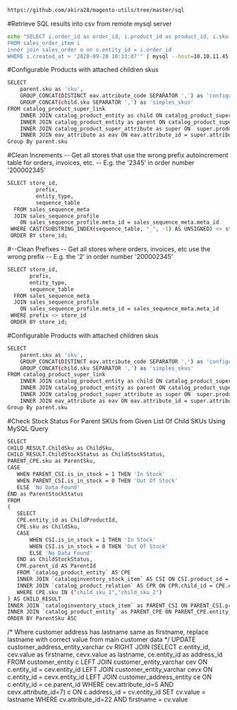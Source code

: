 ```sh
https://github.com/akira28/magento-utils/tree/master/sql
```
#Retrieve SQL results into csv from remote mysql server

```sh
echo "SELECT i.order_id as order_id, i.product_id as product_id, i.sku, i.qty_ordered as qty,o.customer_id as customer_id, i.created_at as date
FROM sales_order_item i
inner join sales_order o on o.entity_id = i.order_id
WHERE i.created_at > '2020-09-20 10:33:07'" | mysql --host=10.10.11.45 --user=c_user --password=c74^6mew c_db_name > output.csv
```

#Configurable Products with attached children skus

```sh
SELECT 
    parent.sku as 'sku',
    GROUP_CONCAT(DISTINCT eav.attribute_code SEPARATOR ',') as 'configurable_attribute',
    GROUP_CONCAT(child.sku SEPARATOR ',') as 'simples_skus' 
FROM catalog_product_super_link 
    INNER JOIN catalog_product_entity as child ON catalog_product_super_link.product_id = child.entity_id
    INNER JOIN catalog_product_entity as parent ON catalog_product_super_link.parent_id = parent.entity_id
    INNER JOIN catalog_product_super_attribute as super ON  super.product_id = parent.entity_id
    INNER JOIN eav_attribute as eav ON eav.attribute_id = super.attribute_id
Group By parent.sku
```

#Clean Increments
-- Get all stores that use the wrong prefix autoincrement table for orders, invoices, etc.
-- E.g. the '2345' in order number '200002345' 
```sh
SELECT store_id,
         prefix,
         entity_type,
         sequence_table
  FROM sales_sequence_meta
  JOIN sales_sequence_profile
    ON sales_sequence_profile.meta_id = sales_sequence_meta.meta_id
 WHERE CAST(SUBSTRING_INDEX(sequence_table, "_", -1) AS UNSIGNED) <> store_id
 ORDER BY store_id;
```

#--Clean Prefixes
-- Get all stores where orders, invoices, etc use the wrong prefix
-- E.g. the '2' in order number '200002345'

```sh
SELECT store_id,
       prefix,
       entity_type,
       sequence_table
  FROM sales_sequence_meta
  JOIN sales_sequence_profile
    ON sales_sequence_profile.meta_id = sales_sequence_meta.meta_id
 WHERE prefix <> store_id
 ORDER BY store_id;
```
#Configurable Products with attached children skus

```sh
SELECT 
    parent.sku as 'sku',
    GROUP_CONCAT(DISTINCT eav.attribute_code SEPARATOR ',') as 'configurable_attribute',
    GROUP_CONCAT(child.sku SEPARATOR ',') as 'simples_skus' 
FROM catalog_product_super_link 
    INNER JOIN catalog_product_entity as child ON catalog_product_super_link.product_id = child.entity_id
    INNER JOIN catalog_product_entity as parent ON catalog_product_super_link.parent_id = parent.entity_id
    INNER JOIN catalog_product_super_attribute as super ON  super.product_id = parent.entity_id
    INNER JOIN eav_attribute as eav ON eav.attribute_id = super.attribute_id
Group By parent.sku
```

#Check Stock Status For Parent SKUs from Given List Of Child SKUs Using MySQL Query

```sh
SELECT
CHILD_RESULT.ChildSku as ChildSku,
CHILD_RESULT.ChildStockStatus as ChildStockStatus,
PARENT_CPE.sku as ParentSku,
CASE
   WHEN PARENT_CSI.is_in_stock = 1 THEN 'In Stock'
   WHEN PARENT_CSI.is_in_stock = 0 THEN 'Out Of Stock'
   ELSE 'No Data Found'
END as ParentStockStatus
FROM
(
   SELECT
   CPE.entity_id as ChildProductId,
   CPE.sku as ChildSku,
   CASE
       WHEN CSI.is_in_stock = 1 THEN 'In Stock'
       WHEN CSI.is_in_stock = 0 THEN 'Out Of Stock'
       ELSE 'No Data Found'
   END as ChildStockStatus,
   CPR.parent_id AS ParentId
   FROM `catalog_product_entity` AS CPE
   INNER JOIN `cataloginventory_stock_item` AS CSI ON CSI.product_id = CPE.entity_id
   INNER JOIN `catalog_product_relation` AS CPR ON CPR.child_id = CPE.entity_id
   WHERE CPE.sku IN ("child_sku_1","child_sku_2")
) AS CHILD_RESULT
INNER JOIN `cataloginventory_stock_item` as PARENT_CSI ON PARENT_CSI.product_id = CHILD_RESULT.ParentId
INNER JOIN `catalog_product_entity` as PARENT_CPE ON PARENT_CPE.entity_id = CHILD_RESULT.ParentId
ORDER BY ParentSku ASC
```

/*
Where customer address has lastname same as firstname, replace lastname with correct value from main customer data
*/
UPDATE customer_address_entity_varchar cv RIGHT JOIN (SELECT c.entity_id, cev.value as firstname, cevx.value as lastname, ce.entity_id as address_id FROM customer_entity c LEFT JOIN customer_entity_varchar cev ON c.entity_id = cev.entity_id LEFT JOIN customer_entity_varchar cevx ON c.entity_id = cevx.entity_id LEFT JOIN customer_address_entity ce ON c.entity_id = ce.parent_id WHERE cev.attribute_id=5 AND cevx.attribute_id=7) c ON c.address_id = cv.entity_id SET cv.value = lastname WHERE cv.attribute_id=22 AND firstname = cv.value 